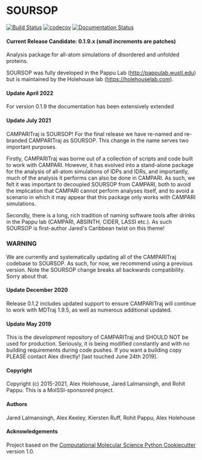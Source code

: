 SOURSOP
==============================
[![Build Status](https://github.com/jaredl7/soursop/actions/workflows/soursop-ci.yml/badge.svg?branch=master)](https://github.com/jaredl7/soursop/actions)
[![codecov]([![codecov](https://codecov.io/gh/jaredl7/soursop/branch/master/graph/badge.svg?token=RHGII0235L)](https://codecov.io/gh/jaredl7/soursop))](https://app.codecov.io/gh/jaredl7/soursop)
[![Documentation Status](https://readthedocs.org/projects/soursop/badge/?version=latest)](https://soursop.readthedocs.io/en/latest/?badge=latest)
#### Current Release Candidate: 0.1.9.x (small increments are patches)

Analysis package for all-atom simulations of disordered and unfolded proteins.

SOURSOP was fully developed in the Pappu Lab (http://pappulab.wustl.edu) but is maintained by the Holehouse lab (https://holehouselab.com).

#### Update April 2022
For version 0.1.9 the documentation has been extensively extended

#### Update July 2021
CAMPARITraj is SOURSOP! For the final release we have re-named and re-branded CAMPARITraj as SOURSOP. This change in the name serves two important purposes.

Firstly, CAMPARITraj was borne out of a collection of scripts and code built to work with CAMPARI. However, it has evolved into a stand-alone package for the analysis of all-atom simulations of IDPs and IDRs, and importantly, much of the analysis it performs can also be done in CAMPARI. As such, we felt it was important to decoupled SOURSOP from CAMPARI, both to avoid the implication that CAMPARI cannot perform analyses itself, and to avoid a scenario in which it may appear that this package only works with CAMPARI simulations.

Secondly, there is a long, rich tradition of naming software tools after drinks in the Pappu lab (CAMPARI, ABSINTH, CIDER, LASSI etc.). As such SOURSOP is first-author Jared's Caribbean twist on this theme!

### WARNING
We are currently and systematically updating all of the CAMPARITraj codebase to SOURSOP. As such, for now, we recommend using a previous version. Note the SOURSOP change breaks all backwards compatibility. Sorry about that.

#### Update December 2020
Release 0.1.2 includes updated support to ensure CAMPARITraj will continue to work with MDTraj 1.9.5, as well as numerous additional updated.

#### Update May 2019
This is the *development* repository of CAMPARITraj and SHOULD NOT be used for production. Seriously, it is being modified constantly and with no building requirements during code pushes. If you want a building copy PLEASE contact Alex directly! [last touched June 24th 2019].

#### Copyright
Copyright (c) 2015-2021, Alex Holehouse, Jared Lalmansingh, and Rohit Pappu. This is a MolSSI-sponsored project.

#### Authors
Jared Lalmansingh, Alex Keeley, Kiersten Ruff, Rohit Pappu, Alex Holehouse

#### Acknowledgements
Project based on the
[Computational Molecular Science Python Cookiecutter](https://github.com/molssi/cookiecutter-cms) version 1.0.
